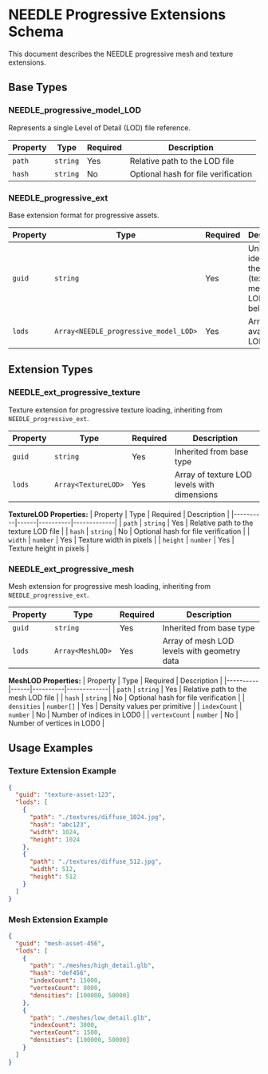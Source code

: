 # NEEDLE Progressive Extensions Schema

This document describes the NEEDLE progressive mesh and texture extensions.

## Base Types

### NEEDLE_progressive_model_LOD

Represents a single Level of Detail (LOD) file reference.

| Property | Type | Required | Description |
|----------|------|----------|-------------|
| `path` | `string` | Yes | Relative path to the LOD file |
| `hash` | `string` | No | Optional hash for file verification |

### NEEDLE_progressive_ext

Base extension format for progressive assets.

| Property | Type | Required | Description |
|----------|------|----------|-------------|
| `guid` | `string` | Yes | Unique identifier of the object (texture, mesh) the LODs belong to |
| `lods` | `Array<NEEDLE_progressive_model_LOD>` | Yes | Array of available LOD levels |

## Extension Types

### NEEDLE_ext_progressive_texture

Texture extension for progressive texture loading, inheriting from `NEEDLE_progressive_ext`.

| Property | Type | Required | Description |
|----------|------|----------|-------------|
| `guid` | `string` | Yes | Inherited from base type |
| `lods` | `Array<TextureLOD>` | Yes | Array of texture LOD levels with dimensions |

**TextureLOD Properties:**
| Property | Type | Required | Description |
|----------|------|----------|-------------|
| `path` | `string` | Yes | Relative path to the texture LOD file |
| `hash` | `string` | No | Optional hash for file verification |
| `width` | `number` | Yes | Texture width in pixels |
| `height` | `number` | Yes | Texture height in pixels |

### NEEDLE_ext_progressive_mesh

Mesh extension for progressive mesh loading, inheriting from `NEEDLE_progressive_ext`.

| Property | Type | Required | Description |
|----------|------|----------|-------------|
| `guid` | `string` | Yes | Inherited from base type |
| `lods` | `Array<MeshLOD>` | Yes | Array of mesh LOD levels with geometry data |

**MeshLOD Properties:**
| Property | Type | Required | Description |
|----------|------|----------|-------------|
| `path` | `string` | Yes | Relative path to the mesh LOD file |
| `hash` | `string` | No | Optional hash for file verification |
| `densities` | `number[]` | Yes | Density values per primitive |
| `indexCount` | `number` | No | Number of indices in LOD0 |
| `vertexCount` | `number` | No | Number of vertices in LOD0 |

## Usage Examples

### Texture Extension Example

```json
{
  "guid": "texture-asset-123",
  "lods": [
    {
      "path": "./textures/diffuse_1024.jpg",
      "hash": "abc123",
      "width": 1024,
      "height": 1024
    },
    {
      "path": "./textures/diffuse_512.jpg",
      "width": 512,
      "height": 512
    }
  ]
}
```

### Mesh Extension Example

```json
{
  "guid": "mesh-asset-456",
  "lods": [
    {
      "path": "./meshes/high_detail.glb",
      "hash": "def456",
      "indexCount": 15000,
      "vertexCount": 8000,
      "densities": [100000, 50000]
    },
    {
      "path": "./meshes/low_detail.glb",
      "indexCount": 3000,
      "vertexCount": 1500,
      "densities": [100000, 50000]
    }
  ]
}
```